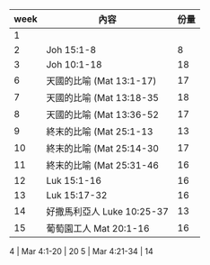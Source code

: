 
week | 內容 | 份量
---|--- | ---
1 | |
2 | Joh 15:1-8 | 8
3 | Joh 10:1-18 | 18
6 | 天國的比喻 (Mat 13:1-17) | 17
7 | 天國的比喻 (Mat 13:18-35 | 18
8 | 天國的比喻 (Mat 13:36-52 | 17
9 | 終末的比喻 (Mat 25:1-13 | 13
10 | 終末的比喻 (Mat 25:14-30 | 17
11 | 終末的比喻 (Mat 25:31-46 | 16
12 | Luk 15:1-16 | 16
13  | Luk 15:17-32 | 16
14 | 好撒馬利亞人 Luke 10:25-37 | 13 
15 | 葡萄園工人 Mat 20:1-16 | 16


4 | Mar 4:1-20 | 20
5 | Mar 4:21-34 | 14